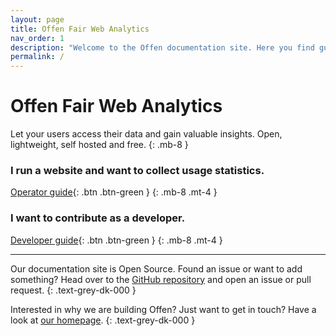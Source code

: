 ```yaml
---
layout: page
title: Offen Fair Web Analytics
nav_order: 1
description: "Welcome to the Offen documentation site. Here you find guides to Offen Fair Web Analytics and other tools we develop."
permalink: /
---
```


<!--
Copyright 2020 - Offen Authors <hioffen@posteo.de>
SPDX-License-Identifier: Apache-2.0
-->

# Offen Fair Web Analytics

Let your users access their data and gain valuable insights. Open, lightweight, self hosted and free.
{: .mb-8 }

### I run a website and want to collect usage statistics.

[Operator guide](./running-offen/){: .btn .btn-green }
{: .mb-8 .mt-4 }


### I want to contribute as a developer.

[Developer guide](./developing-offen/){: .btn  .btn-green }
{: .mb-8 .mt-4 }

---

Our documentation site is Open Source. Found an issue or want to add something? Head over to the [GitHub repository][repo] and open an issue or pull request.
{: .text-grey-dk-000 }

Interested in why we are building Offen? Just want to get in touch? Have a look at [our homepage][homepage].
{: .text-grey-dk-000 }

[repo]: https://github.com/offen/offen
[homepage]: https://www.offen.dev
